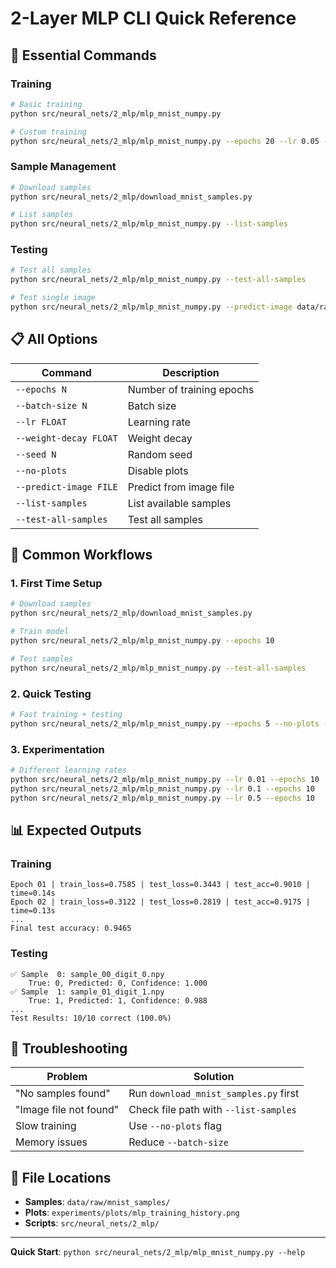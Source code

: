 # 2-Layer MLP CLI Quick Reference

## 🚀 Essential Commands

### Training
```bash
# Basic training
python src/neural_nets/2_mlp/mlp_mnist_numpy.py

# Custom training
python src/neural_nets/2_mlp/mlp_mnist_numpy.py --epochs 20 --lr 0.05 --batch-size 64
```

### Sample Management
```bash
# Download samples
python src/neural_nets/2_mlp/download_mnist_samples.py

# List samples
python src/neural_nets/2_mlp/mlp_mnist_numpy.py --list-samples
```

### Testing
```bash
# Test all samples
python src/neural_nets/2_mlp/mlp_mnist_numpy.py --test-all-samples

# Test single image
python src/neural_nets/2_mlp/mlp_mnist_numpy.py --predict-image data/raw/mnist_samples/sample_00_digit_0.npy
```

## 📋 All Options

| Command | Description |
|---------|-------------|
| `--epochs N` | Number of training epochs |
| `--batch-size N` | Batch size |
| `--lr FLOAT` | Learning rate |
| `--weight-decay FLOAT` | Weight decay |
| `--seed N` | Random seed |
| `--no-plots` | Disable plots |
| `--predict-image FILE` | Predict from image file |
| `--list-samples` | List available samples |
| `--test-all-samples` | Test all samples |

## 🎯 Common Workflows

### 1. First Time Setup
```bash
# Download samples
python src/neural_nets/2_mlp/download_mnist_samples.py

# Train model
python src/neural_nets/2_mlp/mlp_mnist_numpy.py --epochs 10

# Test samples
python src/neural_nets/2_mlp/mlp_mnist_numpy.py --test-all-samples
```

### 2. Quick Testing
```bash
# Fast training + testing
python src/neural_nets/2_mlp/mlp_mnist_numpy.py --epochs 5 --no-plots --test-all-samples
```

### 3. Experimentation
```bash
# Different learning rates
python src/neural_nets/2_mlp/mlp_mnist_numpy.py --lr 0.01 --epochs 10
python src/neural_nets/2_mlp/mlp_mnist_numpy.py --lr 0.1 --epochs 10
python src/neural_nets/2_mlp/mlp_mnist_numpy.py --lr 0.5 --epochs 10
```

## 📊 Expected Outputs

### Training
```
Epoch 01 | train_loss=0.7585 | test_loss=0.3443 | test_acc=0.9010 | time=0.14s
Epoch 02 | train_loss=0.3122 | test_loss=0.2819 | test_acc=0.9175 | time=0.13s
...
Final test accuracy: 0.9465
```

### Testing
```
✅ Sample  0: sample_00_digit_0.npy
    True: 0, Predicted: 0, Confidence: 1.000
✅ Sample  1: sample_01_digit_1.npy
    True: 1, Predicted: 1, Confidence: 0.988
...
Test Results: 10/10 correct (100.0%)
```

## 🔧 Troubleshooting

| Problem | Solution |
|---------|----------|
| "No samples found" | Run `download_mnist_samples.py` first |
| "Image file not found" | Check file path with `--list-samples` |
| Slow training | Use `--no-plots` flag |
| Memory issues | Reduce `--batch-size` |

## 📁 File Locations

- **Samples**: `data/raw/mnist_samples/`
- **Plots**: `experiments/plots/mlp_training_history.png`
- **Scripts**: `src/neural_nets/2_mlp/`

---
**Quick Start**: `python src/neural_nets/2_mlp/mlp_mnist_numpy.py --help`
